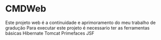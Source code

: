 # CMDWeb
Este projeto web é a continuidade e aprimoramento do meu trabalho de gradução
Para executar este projeto é necessario ter as ferramentas básicas
Hibernate
Tomcat
Primefaces
JSF
